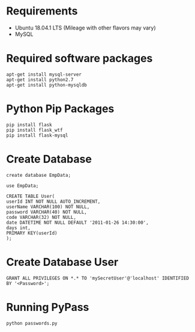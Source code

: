 # Requirements
* Ubuntu 18.04.1 LTS (Mileage with other flavors may vary)
* MySQL

# Required software packages
```
apt-get install mysql-server
apt-get install python2.7
apt-get install python-mysqldb
```

# Python Pip Packages
```
pip install flask
pip install flask_wtf
pip install flask-mysql
```

# Create Database
```
create database EmpData;

use EmpData;

CREATE TABLE User(
userId INT NOT NULL AUTO_INCREMENT,
userName VARCHAR(100) NOT NULL,
password VARCHAR(40) NOT NULL,
code VARCHAR(32) NOT NULL,
date DATETIME NOT NULL DEFAULT '2011-01-26 14:30:00',
days int,
PRIMARY KEY(userId)
);
```

# Create Database User
```
GRANT ALL PRIVILEGES ON *.* TO 'mySecretUser'@'localhost' IDENTIFIED BY '<Password>';
```

# Running PyPass
```
python passwords.py
```
